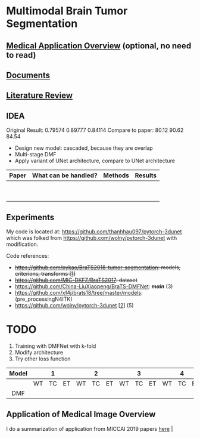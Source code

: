 # Multimodal Brain Tumor Segmentation 

## [Medical Application Overview](./research/application_medical_overview.md) (optional, no need to read)
## [Documents](./research/documents.md)
## [Literature Review](./research/literature_review.md)

## IDEA
Original Result:  0.79574	0.89777	0.84114
Compare to paper: 80.12       90.62       84.54

- Design new model: cascaded, because they are overlap
- Multi-stage DMF
- Apply variant of UNet architecture, compare to UNet architecture

| Paper | What can be handled? | Methods | Results |
|-------|----------------------|---------|---------|
|       |                      |         |         |
|       |                      |         |         |
|       |                      |         |         |
|       |                      |         |         |
|       |                      |         |         |
|       |                      |         |         |
|       |                      |         |         |
|       |                      |         |         |
|       |                      |         |         |

## Experiments
My code is located at: https://github.com/thanhhau097/pytorch-3dunet which was folked from https://github.com/wolny/pytorch-3dunet with modification.

Code references:
- ~~https://github.com/pykao/BraTS2018-tumor-segmentation: models, criterions, transforms [[1](https://github.com/pykao/BraTS2018-tumor-segmentation)]~~
- ~~https://github.com/MIC-DKFZ/BraTS2017: dataset~~
- https://github.com/China-LiuXiaopeng/BraTS-DMFNet: ***main*** (3)
- https://github.com/xf4j/brats18/tree/master/models: (pre_processingN4ITK)
- https://github.com/wolny/pytorch-3dunet [[2](https://github.com/wolny/pytorch-3dunet)] (5)

# TODO
1. Training with DMFNet with k-fold
2. Modify architecture 
3. Try other loss function

| Model |    |  1 |    |    |  2 |    |    |  3 |    |    |  4 |    |    |  5 |    |    | Average |    |
|:-----:|:--:|:--:|:--:|:--:|:--:|:--:|:--:|:--:|:--:|:--:|:--:|:--:|:--:|:--:|:--:|:--:|:-------:|:--:|
|       | WT | TC | ET | WT | TC | ET | WT | TC | ET | WT | TC | ET | WT | TC | ET | WT |    TC   | ET |
|  DMF  |    |    |    |    |    |    |    |    |    |    |    |    |    |    |    |    |         |    |

## Application of Medical Image Overview
I do a summarization of application from MICCAI 2019 papers [here](./research/application_medical_overview.md)
      |
